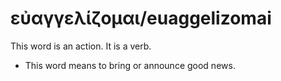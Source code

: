 # εὐαγγελίζομαι/euaggelizomai
This word is an action. It is a verb.

* This word means to bring or announce good news.
